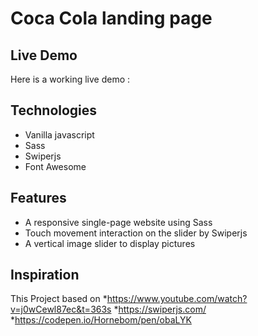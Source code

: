 # Coca Cola landing page

## Live Demo
Here is a working live demo :  


## Technologies
* Vanilla javascript
* Sass
* Swiperjs
* Font Awesome


## Features
* A responsive single-page website using Sass
* Touch movement interaction on the slider by Swiperjs
* A vertical image slider to display pictures


## Inspiration
This Project based on
*https://www.youtube.com/watch?v=j0wCewl87ec&t=363s
*https://swiperjs.com/
*https://codepen.io/Hornebom/pen/obaLYK